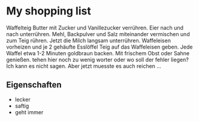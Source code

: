 # My shopping list

Waffelteig
Butter mit Zucker und Vanillezucker verrühren. 
Eier nach und nach unterrühren. 
Mehl, Backpulver und Salz miteinander vermischen und zum Teig rühren. 
Jetzt die Milch langsam unterrühren. 
Waffeleisen vorheizen und je 2 gehäufte Esslöffel Teig auf das Waffeleisen geben. 
Jede Waffel etwa 1-2 Minuten goldbraun backen. 
Mit frischem Obst oder Sahne genießen.
tehen hier noch zu wenig worter oder wo soll der fehler liegen?
Ich kann es nicht sagen.
Aber jetzt muesste es auch reichen ...

## Eigenschaften

* lecker
* saftig
* geht immer 
